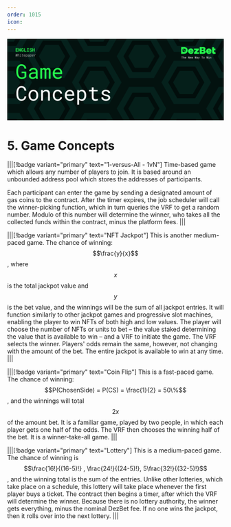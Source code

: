 ```yaml
---
order: 1015
icon:
---
```

![](/static/headers/DezBet_Game_Concepts_ENG.png)

# 5. Game Concepts

|||[!badge variant="primary" text="1-versus-All - 1vN"]
Time-based game which allows any number of players to join. It is based around an unbounded address pool which stores the addresses of participants. 

Each participant can enter the game by sending a designated amount of gas coins to the contract. After the timer expires, the job scheduler will call the winner-picking function, which in turn queries the VRF to get a random number. Modulo of this number will determine the winner, who takes all the collected funds within the contract, minus the platform fees. 
|||

|||[!badge variant="primary" text="NFT Jackpot"]
This is another medium-paced game. The chance of winning: $$\frac{y}{x}$$, where $$x$$ is the total jackpot value and $$y$$ is the bet value, and the winnings will be the sum of all jackpot entries.  It will function similarly to other jackpot games and progressive slot machines, enabling the player to win NFTs of both high and low values. The player will choose the number of NFTs or units to bet – the value staked determining the value that is available to win – and a VRF to initiate the game. The VRF selects the winner. Players' odds remain the same, however, not changing with the amount of the bet. The entire jackpot is available to win at any time.
|||

|||[!badge variant="primary" text="Coin Flip"]
This is a fast-paced game. The chance of winning:  $$P(ChosenSide) = P(CS) = \frac{1}{2} = 50\%$$, and the winnings will total $$2x$$ of the amount bet. It is a familiar game, played by two people, in which each player gets one half of the odds. The VRF then chooses the winning half of the bet. It is a winner-take-all game.
|||

|||[!badge variant="primary" text="Lottery"]
This is a medium-paced game. The chance of winning is $$\frac{16!}{(16-5)!} , \frac{24!}{(24-5)!}, 5\frac{32!}{(32-5)!}$$, and the winning total is the sum of the entries. Unlike other lotteries, which take place on a schedule, this lottery will take place whenever the first player buys a ticket. The contract then begins a timer, after which the VRF will determine the winner. Because there is no lottery authority, the winner gets everything, minus the nominal DezBet fee. If no one wins the jackpot, then it rolls over into the next lottery.
|||


